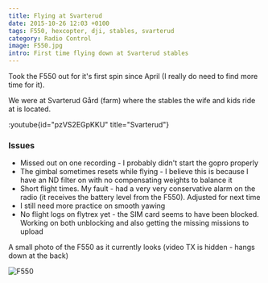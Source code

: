 ```yaml
---
title: Flying at Svarterud
date: 2015-10-26 12:03 +0100
tags: F550, hexcopter, dji, stables, svarterud
category: Radio Control
image: F550.jpg
intro: First time flying down at Svarterud stables
---
```


Took the F550 out for it's first spin since April (I really do need to find more time for it).

We were at Svarterud Gård (farm) where the stables the wife and kids ride at is located.

:youtube{id="pzVS2EGpKKU" title="Svarterud"}

### Issues

- Missed out on one recording - I probably didn't start the gopro properly
- The gimbal sometimes resets while flying - I believe this is because I have an ND filter on with no compensating weights to balance it
- Short flight times. My fault - had a very very conservative alarm on the radio (it receives the battery level from the F550). Adjusted for next time
- I still need more practice on smooth yawing
- No flight logs on flytrex yet - the SIM card seems to have been blocked. Working on both unblocking and also getting the missing missions to upload

A small photo of the F550 as it currently looks (video TX is hidden - hangs down at the back)

![F550](/images/posts/2015/10/F550.jpg)
